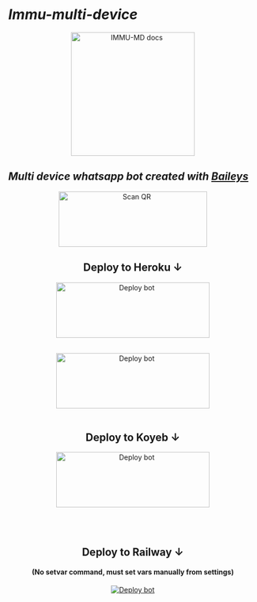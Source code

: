 # _Immu-multi-device_

<p align="center">
  <a href="https://github.com/immumdbot/IMMU-MD">
    <img alt="IMMU-MD docs" height="250" src="https://i.ibb.co/XM2ZzFY/IMG-20250622-WA0006.jpg">
  </a>
</p>

## _Multi device whatsapp bot created with [Baileys](https://github.com/whiskeysockets/Baileys)_
  
<div align="center">
   
<a href="https://immu-session.onrender.com"><img align="center" src="https://i.imgur.com/dzPTA6u.png" alt="Scan QR" height="112" width="300" /></a><br>

</div>


<div align="center">

## Deploy to Heroku ↓

<a href="https://github.com/immumdbot/IMMU-MD/fork" target="blank"><img align="center" src="https://i.imgur.com/cxaSEWe.png" alt="Deploy bot" height="112" width="310" /></a>
  <div>
<br>
<a href="https://dashboard.heroku.com/new?template=https://github.com/immumdbot/IMMU-MD" target="blank"><img align="center" src="https://i.imgur.com/6rs61MY.png" alt="Deploy bot" height="112" width="310" /></a>
  <div>
<br>

## Deploy to Koyeb ↓

<a href="heroku.com/deploy?template=" target="blank"><img align="center" src="https://i.imgur.com/PNoLtFq.png" alt="Deploy bot" height="112" width="310" /></a>
  <div>
<br>
<div>
  <br>


## Deploy to Railway ↓
#### (No setvar command, must set vars manually from settings)
<a href="https://railway.app/" target="blank"><img align="center" src="https://railway.app/button.svg" alt="Deploy bot" height="" width="" /></a>
  <div>
<br>
<div>
  <br>
